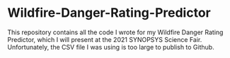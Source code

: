 # Wildfire-Danger-Rating-Predictor
This repository contains all the code I wrote for my Wildfire Danger Rating Predictor, which I will present at the 2021 SYNOPSYS Science Fair. Unfortunately, the CSV file I was using is too large to publish to Github.
